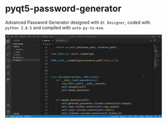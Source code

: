 # pyqt5-password-generator

Advanced Password Generator designed with `Qt Designer`, coded with `python 3.8.5` and compiled with `auto-py-to-exe`.

![xHSDeOaEqZ.gif](https://github.com/IT-Support-L2/pyqt5-password-generator/blob/main/xHSDeOaEqZ.gif)
